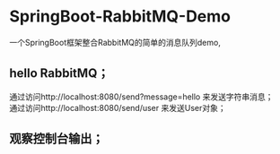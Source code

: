 # SpringBoot-RabbitMQ-Demo
一个SpringBoot框架整合RabbitMQ的简单的消息队列demo,  
## hello RabbitMQ；  
通过访问http://localhost:8080/send?message=hello 来发送字符串消息；  
通过访问http://localhost:8080/send/user 来发送User对象；  
## 观察控制台输出；  

